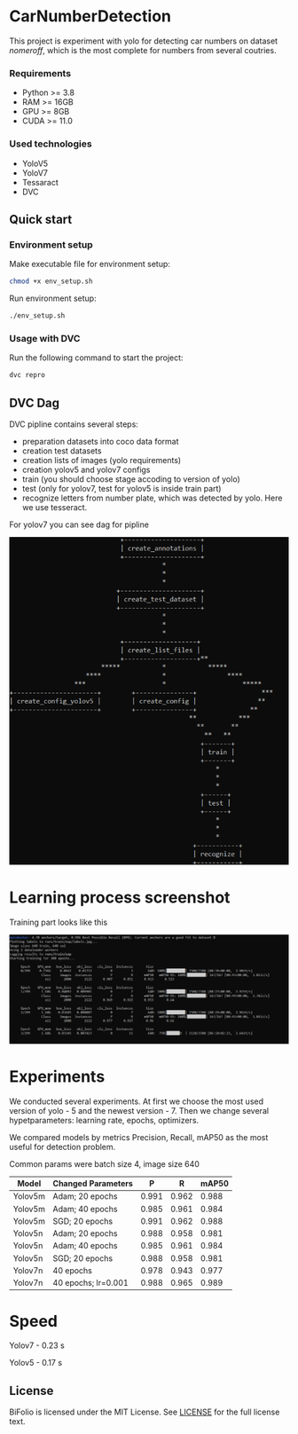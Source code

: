 # CarNumberDetection

This project is experiment with yolo for detecting car numbers on dataset *nomeroff*, which is the most complete for numbers from several coutries.

### Requirements

- Python >= 3.8
- RAM >= 16GB
- GPU >= 8GB
- CUDA >= 11.0

### Used technologies

- YoloV5
- YoloV7
- Tessaract
- DVC

## Quick start

### Environment setup

Make executable file for environment setup:

```bash
chmod +x env_setup.sh
```

Run environment setup:

```bash
./env_setup.sh
```

### Usage with DVC

Run the following command to start the project:

```bash
dvc repro
```

## DVC Dag
DVC pipline contains several steps:
* preparation datasets into coco data format
* creation test datasets
* creation lists of images (yolo requirements)
* creation yolov5 and yolov7 configs
* train (you should choose stage accoding to version of yolo)
* test (only for yolov7, test for yolov5 is inside train part)
* recognize letters from number plate, which was detected by yolo. Here we use tesseract.

For yolov7 you can see dag for pipline 

![image](docs/images/other/image_2022-10-04_23-05-45.png)


# Learning process screenshot
Training part looks like this

![image](docs/images/other/image_2022-10-04_22-38-37.png)


# Experiments
We conducted several experiments.
At first we choose the most used version of yolo - 5 and the newest version - 7.
Then we change several hypetparameters: learning rate, epochs, optimizers.

We compared models by metrics Precision, Recall, mAP50 as the most useful for detection problem. 

Common params were batch size 4, image size 640

| Model  | Changed Parameters | P | R | mAP50 |
| ------------- | ------------- |------------- |------------- |------------- |
|  Yolov5m   |  Adam; 20 epochs | 0.991 | 0.962 | 0.988 |
|  Yolov5m   |  Adam; 40 epochs  | 0.985 | 0.961 | 0.984 |
|  Yolov5m   |  SGD; 20 epochs  | 0.991 | 0.962 | 0.988 |
|  Yolov5n   |  Adam; 20 epochs | 0.988 | 0.958 | 0.981 |
|  Yolov5n   |  Adam; 40 epochs | 0.985 | 0.961 | 0.984 |
|  Yolov5n   |  SGD; 20 epochs  | 0.988 | 0.958 | 0.981 |
|  Yolov7n   |  40 epochs  | 0.978 | 0.943 | 0.977 |
|  Yolov7n   |  40 epochs; lr=0.001  | 0.988 | 0.965 | 0.989 |

# Speed

Yolov7 - 0.23 s

Yolov5 - 0.17 s

## License

BiFolio is licensed under the MIT License. See [LICENSE](LICENSE) for the full license text.
